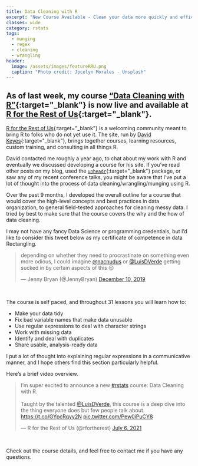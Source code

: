 ```yaml
---
title: Data Cleaning with R
excerpt: "New Course Available - Clean your data more quickly and efficiently than ever before"
classes: wide
category: rstats
tags: 
  - munging
  - regex
  - cleaning
  - wrangling
header: 
  image: /assets/images/featureRRU.png
  caption: "Photo credit: Jocelyn Morales - Unsplash" 
---
```


## As of last week, my course [“Data Cleaning with R”](https://rfortherestofus.com/courses/data-cleaning/){:target="_blank"} is now live and available at [R for the Rest of Us](https://rfortherestofus.com/){:target="_blank"}.

[R for the Rest of Us](https://rfortherestofus.com/){:target="_blank"} is a welcoming community meant to bring R to folks who do not yet use it. The site, run by [David Keyes](https://twitter.com/dgkeyes){:target="_blank"}, brings together courses, learning resources, custom training, and consulting in all things R.

David contacted me roughly a year ago, to chat about my work with R and eventually we discussed developing a course for his site. If you’ve read other posts on my blog, used the [`unheadr`](https://unheadr.liomys.mx){:target="_blank"} package, or saw any of my recent conference talks, you might be aware that I’ve put a lot of thought into the process of data cleaning/wrangling/munging using R. 

Over the past 9 months, I developed the overall outline for a course that would cover the high-level concepts and best practices in data organization, to general field-tested approaches for cleaning messy data. I tried by best to make sure that the course covers the why and the how of data cleaning. 

I may not have any fancy Data Science or programming credentials, but I’d like to consider this tweet below as my certificate of competence in data Rectangling.


<blockquote class="twitter-tweet"><p lang="en" dir="ltr">depending on whether they need to procrastinate on something even more odious, I could imagine <a href="https://twitter.com/nacnudus?ref_src=twsrc%5Etfw">@nacnudus</a> or <a href="https://twitter.com/LuisDVerde?ref_src=twsrc%5Etfw">@LuisDVerde</a> getting sucked in by certain aspects of this 😉</p>&mdash; Jenny Bryan (@JennyBryan) <a href="https://twitter.com/JennyBryan/status/1204242138357096449?ref_src=twsrc%5Etfw">December 10, 2019</a></blockquote> <script async src="https://platform.twitter.com/widgets.js" charset="utf-8"></script> 

 <br/> 

The course is self paced, and throughout 31 lessons you will learn how to:
- Make your data tidy 
- Fix bad variable names that make data unusable
- Use regular expressions to deal with character strings
- Work with missing data 
- Identify and deal with duplicates
- Share usable, analysis-ready data

I put a lot of thought into explaining regular expressions in a communicative manner, and I hope others find this section particularly helpful.


Here’s a brief video overview.

<blockquote class="twitter-tweet" data-dnt="true"><p lang="en" dir="ltr">I’m super excited to announce a new <a href="https://twitter.com/hashtag/rstats?src=hash&amp;ref_src=twsrc%5Etfw">#rstats</a> course: Data Cleaning with R. <br><br>Taught by the talented <a href="https://twitter.com/LuisDVerde?ref_src=twsrc%5Etfw">@LuisDVerde</a>, this course is a deep dive into the thing everyone does but few people talk about. <a href="https://t.co/GYpcRqyy2N">https://t.co/GYpcRqyy2N</a> <a href="https://t.co/Pew0iPuCY8">pic.twitter.com/Pew0iPuCY8</a></p>&mdash; R for the Rest of Us (@rfortherest) <a href="https://twitter.com/rfortherest/status/1412435503421394945?ref_src=twsrc%5Etfw">July 6, 2021</a></blockquote> <script async src="https://platform.twitter.com/widgets.js" charset="utf-8"></script> 

 <br/>  

Check out the course details, and feel free to contact me if you have any questions.
